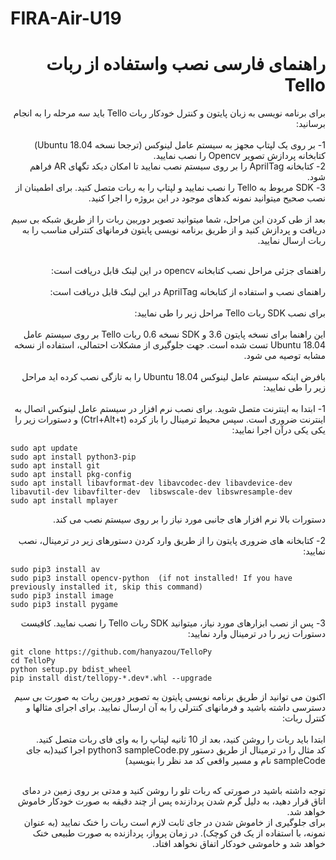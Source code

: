 # FIRA-Air-U19


# <div dir="rtl">راهنمای فارسی نصب واستفاده از ربات Tello</div>

<div dir="rtl">
  برای برنامه نویسی به زبان پایتون و کنترل خودکار ربات Tello باید سه مرحله را به انجام برسانید:
<br>
<br>
  1- بر روی یک لپتاپ مجهز به سیستم عامل لینوکس (ترجحا نسخه Ubuntu 18.04) کتابخانه پردازش تصویر Opencv را نصب نمایید.
<br>
  2- کتابخانه AprilTag را بر روی سیستم نصب نمایید تا امکان دیکد تگهای AR فراهم شود.
<br>
3- SDK مربوط به Tello را نصب نمایید و لپتاپ را به ربات متصل کنید. برای اطمینان از نصب صحیح میتوانید نمونه کدهای موجود در این بروژه را اجرا کنید. 
  <br>
  <br>
  بعد از طی کردن این مراحل، شما میتوانید تصویر دوربین ربات را از طریق شبکه بی سیم دریافت و پردازش کنید و از طریق برنامه نویسی پایتون فرمانهای کنترلی مناسب را به ربات ارسال نمایید.
  <br>
  <br>
  
  راهنمای جزئی مراحل نصب کتابخانه opencv در این لینک قابل دریافت است:
  <br>
  <br>
  راهنمای نصب و استفاده از کتابخانه AprilTag در این لینک قابل دریافت است:
  <br>
  <br>
  برای نصب SDK ربات Tello مراحل زیر را طی نمایید:
  <br>
  <br>
این راهنما برای نسخه پایتون 3.6 و SDK نسخه 0.6 ربات Tello بر روی سیستم عامل Ubuntu 18.04 تست شده است. جهت جلوگیری از مشکلات احتمالی، استفاده از نسخه مشابه توصیه می شود.
<br>
<br>
بافرض اینکه سیستم عامل لینوکس Ubuntu 18.04  را به تازگی نصب کرده اید مراحل زیر را طی نمایید: 
<br>
<br>
1- ابتدا به اینترنت متصل شوید. برای نصب نرم افزار در سیستم عامل لینوکس اتصال به اینترنت ضروری است. سپس محیط ترمینال را باز کرده (Ctrl+Alt+t) و دستورات زیر را یکی یکی درآن اجرا نمایید:

</div>

```
sudo apt update
sudo apt install python3-pip
sudo apt install git
sudo apt install pkg-config
sudo apt install libavformat-dev libavcodec-dev libavdevice-dev libavutil-dev libavfilter-dev  libswscale-dev libswresample-dev
sudo apt install mplayer
```

<div dir="rtl">
  دستورات بالا نرم افزار های جانبی مورد نیاز را بر روی سیستم نصب می کند.
  <br>
  <br>
  2- کتابخانه های ضروری پایتون را از طریق وارد کردن دستورهای زیر در ترمینال، نصب نمایید: 
</div>

```
sudo pip3 install av
sudo pip3 install opencv-python  (if not installed! If you have previously installed it, skip this command)
sudo pip3 install image
sudo pip3 install pygame
```

<div dir="rtl">
 3-  پس از نصب ابزارهای مورد نیاز، میتوانید SDK ربات Tello را نصب نمایید. کافیست دستورات زیر را در ترمینال وارد نمایید:
</div>

```
git clone https://github.com/hanyazou/TelloPy
cd TelloPy
python setup.py bdist_wheel
pip install dist/tellopy-*.dev*.whl --upgrade
```

<div dir="rtl">
  اکنون می توانید از طریق برنامه نویسی پایتون به تصویر دوربین ربات به صورت بی سیم دسترسی داشته باشید و فرمانهای کنترلی را به آن ارسال نمایید. برای اجرای مثالها و کنترل ربات:
  <br>
  <br>
  ابتدا باید ربات را روشن کنید، بعد از 10 ثانیه لپتاپ را به وای فای ربات متصل کنید.
  <br>
  کد مثال را در ترمینال از طریق دستور python3 sampleCode.py اجرا کنید(به جای sampleCode نام و مسیر واقعی کد مد نظر را بنویسید)
  <br>
  <br>
  
  توجه داشته باشید در صورتی که ربات تلو را روشن کنید و مدتی بر روی زمین در دمای اتاق قرار دهید، به دلیل گرم شدن پردازنده پس از چند دقیقه به صورت خودکار خاموش خواهد شد.
  <br>
  برای جلوگیری از خاموش شدن در جای ثابت لازم است ربات را خنک نمایید (به عنوان نمونه، با استفاده از یک فن کوچک). در زمان پرواز، پردازنده به صورت طبیعی خنک خواهد شد و خاموشی خودکار اتفاق نخواهد افتاد.
</div>
